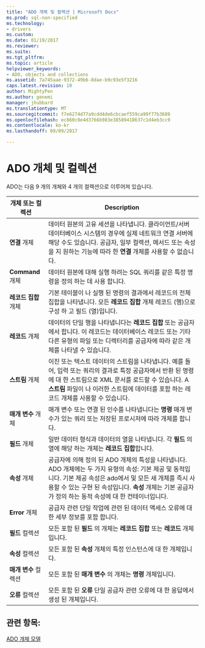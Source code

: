 ```yaml
---
title: "ADO 개체 및 컬렉션 | Microsoft Docs"
ms.prod: sql-non-specified
ms.technology:
- drivers
ms.custom: 
ms.date: 01/19/2017
ms.reviewer: 
ms.suite: 
ms.tgt_pltfrm: 
ms.topic: article
helpviewer_keywords:
- ADO, objects and collections
ms.assetid: 7a745aae-9372-49b6-8dae-b9c93e5f3216
caps.latest.revision: 10
author: MightyPen
ms.author: genemi
manager: jhubbard
ms.translationtype: MT
ms.sourcegitcommit: f7e6274d77a9cdd4de6cbcaef559ca99f77b3608
ms.openlocfilehash: ec860c8e4d3766b983e38589418637c1d4eb3cc9
ms.contentlocale: ko-kr
ms.lasthandoff: 09/09/2017

---
```

# <a name="ado-objects-and-collections"></a>ADO 개체 및 컬렉션
ADO는 다음 9 개의 개체와 4 개의 컬렉션으로 이루어져 있습니다.  
  
|개체 또는 컬렉션|Description|  
|--------------------------|-----------------|  
|**연결** 개체|데이터 원본의 고유 세션을 나타냅니다. 클라이언트/서버 데이터베이스 시스템의 경우에 실제 네트워크 연결 서버에 해당 수도 있습니다. 공급자, 일부 컬렉션, 메서드 또는 속성을 지 원하는 기능에 따라 한 **연결** 개체를 사용할 수 없습니다.|  
|**Command** 개체|데이터 원본에 대해 실행 하려는 SQL 쿼리를 같은 특정 명령을 정의 하는 데 사용 합니다.|  
|**레코드 집합** 개체|기본 테이블이 나 실행 된 명령의 결과에서 레코드의 전체 집합을 나타냅니다. 모든 **레코드 집합** 개체 레코드 (행)으로 구성 하 고 필드 (열)입니다.|  
|**레코드** 개체|데이터의 단일 행을 나타냅니다는 **레코드 집합** 또는 공급자에서 합니다. 이 레코드는 데이터베이스 레코드 또는 기타 다른 유형의 파일 또는 디렉터리를 공급자에 따라 같은 개체를 나타낼 수 있습니다.|  
|**스트림** 개체|이진 또는 텍스트 데이터의 스트림을 나타냅니다. 예를 들어, 입력 또는 쿼리의 결과로 특정 공급자에서 반환 된 명령에 대 한 스트림으로 XML 문서를 로드할 수 있습니다. A **스트림** 파일이 나 이러한 스트림에 데이터를 포함 하는 레코드 개체를 사용할 수 있습니다.|  
|**매개 변수** 개체|매개 변수 또는 연결 된 인수를 나타냅니다는 **명령** 매개 변수가 있는 쿼리 또는 저장된 프로시저에 따라 개체를 합니다.|  
|**필드** 개체|일반 데이터 형식과 데이터의 열을 나타냅니다. 각 **필드** 의 열에 해당 하는 개체는 **레코드 집합**합니다.|  
|**속성** 개체|공급자에 의해 정의 된 ADO 개체의 특성을 나타냅니다. ADO 개체에는 두 가지 유형의 속성: 기본 제공 및 동적입니다. 기본 제공 속성은 ado에서 및 모든 새 개체를 즉시 사용할 수 있는 구현 된 속성입니다. **속성** 개체는 기본 공급자가 정의 하는 동적 속성에 대 한 컨테이너입니다.|  
|**Error** 개체|공급자 관련 단일 작업에 관련 된 데이터 액세스 오류에 대 한 세부 정보를 포함 합니다.|  
|**필드** 컬렉션|모든 포함 된 **필드** 의 개체는 **레코드 집합** 또는 **레코드** 개체입니다.|  
|**속성** 컬렉션|모든 포함 된 **속성** 개체의 특정 인스턴스에 대 한 개체입니다.|  
|**매개 변수** 컬렉션|모든 포함 된 **매개 변수** 의 개체는 **명령** 개체입니다.|  
|**오류** 컬렉션|모든 포함 된 **오류** 단일 공급자 관련 오류에 대 한 응답에서 생성 된 개체입니다.|  
  
## <a name="see-also"></a>관련 항목:  
 [ADO 개체 모델](../../../ado/reference/ado-api/ado-object-model.md)
